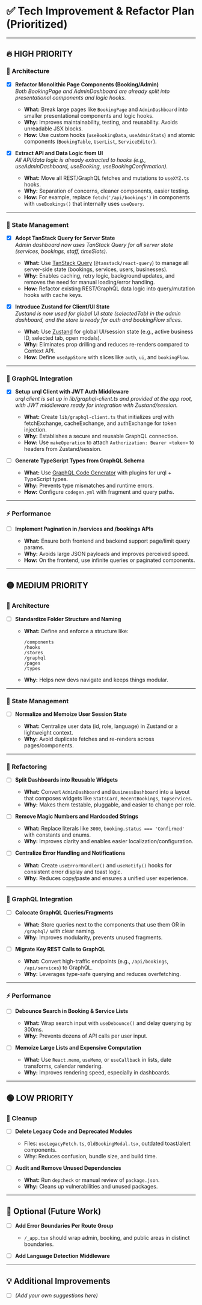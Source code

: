 # ✅ Tech Improvement & Refactor Plan (Prioritized)

---

## 🔥 HIGH PRIORITY

### 🧱 Architecture

* [x] **Refactor Monolithic Page Components (Booking/Admin)**  
  _Both BookingPage and AdminDashboard are already split into presentational components and logic hooks._

  * **What:** Break large pages like `BookingPage` and `AdminDashboard` into smaller presentational components and logic hooks.
  * **Why:** Improves maintainability, testing, and reusability. Avoids unreadable JSX blocks.
  * **How:** Use custom hooks (`useBookingData`, `useAdminStats`) and atomic components (`BookingTable`, `UserList`, `ServiceEditor`).

* [x] **Extract API and Data Logic from UI**  
  _All API/data logic is already extracted to hooks (e.g., useAdminDashboard, useBooking, useBookingConfirmation)._

  * **What:** Move all REST/GraphQL fetches and mutations to `useXYZ.ts` hooks.
  * **Why:** Separation of concerns, cleaner components, easier testing.
  * **How:** For example, replace `fetch('/api/bookings')` in components with `useBookings()` that internally uses `useQuery`.

---

### 💾 State Management

* [x] **Adopt TanStack Query for Server State**  
  _Admin dashboard now uses TanStack Query for all server state (services, bookings, staff, timeSlots)._

  * **What:** Use [TanStack Query](https://tanstack.com/query/latest) (`@tanstack/react-query`) to manage all server-side state (bookings, services, users, businesses).
  * **Why:** Enables caching, retry logic, background updates, and removes the need for manual loading/error handling.
  * **How:** Refactor existing REST/GraphQL data logic into query/mutation hooks with cache keys.

* [x] **Introduce Zustand for Client/UI State**  
  _Zustand is now used for global UI state (selectedTab) in the admin dashboard, and the store is ready for auth and bookingFlow slices._

  * **What:** Use [Zustand](https://zustand-demo.pmnd.rs/) for global UI/session state (e.g., active business ID, selected tab, open modals).
  * **Why:** Eliminates prop drilling and reduces re-renders compared to Context API.
  * **How:** Define `useAppStore` with slices like `auth`, `ui`, and `bookingFlow`.

---

### 🔌 GraphQL Integration

* [x] **Setup urql Client with JWT Auth Middleware**  
  _urql client is set up in lib/graphql-client.ts and provided at the app root, with JWT middleware ready for integration with Zustand/session._

  * **What:** Create `lib/graphql-client.ts` that initializes urql with fetchExchange, cacheExchange, and authExchange for token injection.
  * **Why:** Establishes a secure and reusable GraphQL connection.
  * **How:** Use `makeOperation` to attach `Authorization: Bearer <token>` to headers from Zustand/session.

* [ ] **Generate TypeScript Types from GraphQL Schema**

  * **What:** Use [GraphQL Code Generator](https://www.graphql-code-generator.com/) with plugins for urql + TypeScript types.
  * **Why:** Prevents type mismatches and runtime errors.
  * **How:** Configure `codegen.yml` with fragment and query paths.

---

### ⚡ Performance

* [ ] **Implement Pagination in /services and /bookings APIs**

  * **What:** Ensure both frontend and backend support page/limit query params.
  * **Why:** Avoids large JSON payloads and improves perceived speed.
  * **How:** On the frontend, use infinite queries or paginated components.

---

## 🟡 MEDIUM PRIORITY

### 🧱 Architecture

* [ ] **Standardize Folder Structure and Naming**

  * **What:** Define and enforce a structure like:

    ```
    /components
    /hooks
    /stores
    /graphql
    /pages
    /types
    ```
  * **Why:** Helps new devs navigate and keeps things modular.

---

### 💾 State Management

* [ ] **Normalize and Memoize User Session State**

  * **What:** Centralize user data (id, role, language) in Zustand or a lightweight context.
  * **Why:** Avoid duplicate fetches and re-renders across pages/components.

---

### 🔧 Refactoring

* [ ] **Split Dashboards into Reusable Widgets**

  * **What:** Convert `AdminDashboard` and `BusinessDashboard` into a layout that composes widgets like `StatsCard`, `RecentBookings`, `TopServices`.
  * **Why:** Makes them testable, pluggable, and easier to change per role.

* [ ] **Remove Magic Numbers and Hardcoded Strings**

  * **What:** Replace literals like `3000`, `booking.status === 'Confirmed'` with constants and enums.
  * **Why:** Improves clarity and enables easier localization/configuration.

* [ ] **Centralize Error Handling and Notifications**

  * **What:** Create `useErrorHandler()` and `useNotify()` hooks for consistent error display and toast logic.
  * **Why:** Reduces copy/paste and ensures a unified user experience.

---

### 🔌 GraphQL Integration

* [ ] **Colocate GraphQL Queries/Fragments**

  * **What:** Store queries next to the components that use them OR in `/graphql/` with clear naming.
  * **Why:** Improves modularity, prevents unused fragments.

* [ ] **Migrate Key REST Calls to GraphQL**

  * **What:** Convert high-traffic endpoints (e.g., `/api/bookings`, `/api/services`) to GraphQL.
  * **Why:** Leverages type-safe querying and reduces overfetching.

---

### ⚡ Performance

* [ ] **Debounce Search in Booking & Service Lists**

  * **What:** Wrap search input with `useDebounce()` and delay querying by 300ms.
  * **Why:** Prevents dozens of API calls per user input.

* [ ] **Memoize Large Lists and Expensive Computation**

  * **What:** Use `React.memo`, `useMemo`, or `useCallback` in lists, date transforms, calendar rendering.
  * **Why:** Improves rendering speed, especially in dashboards.

---

## 🟢 LOW PRIORITY

### 🧹 Cleanup

* [ ] **Delete Legacy Code and Deprecated Modules**

  * Files: `useLegacyFetch.ts`, `OldBookingModal.tsx`, outdated toast/alert components.
  * Why: Reduces confusion, bundle size, and build time.

* [ ] **Audit and Remove Unused Dependencies**

  * **What:** Run `depcheck` or manual review of `package.json`.
  * **Why:** Cleans up vulnerabilities and unused packages.

---

## 🚀 Optional (Future Work)

* [ ] **Add Error Boundaries Per Route Group**

  * `/_app.tsx` should wrap admin, booking, and public areas in distinct boundaries.

* [ ] **Add Language Detection Middleware**

---

## 💡 Additional Improvements

* [ ] _(Add your own suggestions here)_ 